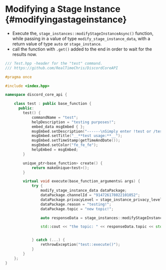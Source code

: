 Modifying a Stage Instance {#modifyingastageinstance}
============
- Execute the, `stage_instances::modifyStageInstanceAsync()` function, while passing in a value of type `modify_stage_instance_data`, with a return value of type `auto` or `stage_instance`.
- call the function with `.get()` added to the end in order to wait for the results now.

```cpp
/// Test.hpp -header for the "test" command.
/// https://github.com/RealTimeChris/DiscordCoreAPI

#pragma once

#include <index.hpp>

namespace discord_core_api {

	class test : public base_function {
	  public:
		test() {
			commandName = "test";
			helpDescription = "testing purposes!";
			embed_data msgEmbed { };
			msgEmbed.setDescription("------\nSimply enter !test or /test!\n------");
			msgEmbed.setTitle("__**test usage:**__");
			msgEmbed.setTimeStamp(getTimeAndDate());
			msgEmbed.setColor("fe_fe_fe");
			helpEmbed = msgEmbed;
		}

		unique_ptr<base_function> create() {
			return makeUnique<test>();
		}

		virtual void execute(base_function_arguments& args) {
			try {
				modify_stage_instance_data dataPackage;
				dataPackage.channelId = "914726178022101052";
				dataPackage.privacyLevel = stage_instance_privacy_level::GUILD_ONLY;
				dataPackage.reason = "testing!";
				dataPackage.topic = "new topic!";

				auto responseData = stage_instances::modifyStageInstanceAsync(const& dataPackage).get();

				std::cout << "the topic: " << responseData.topic << std::endl;


			} catch (...) {
				rethrowException("test::execute()");
			}
		}
	};
}
```
